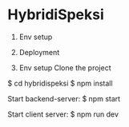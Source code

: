 # HybridiSpeksi

1. Env setup

2. Deployment

1. Env setup
Clone the project

  $ cd hybridispeksi
  $ npm install

Start backend-server: 
  $ npm start

Start client server:
  $ npm run dev
